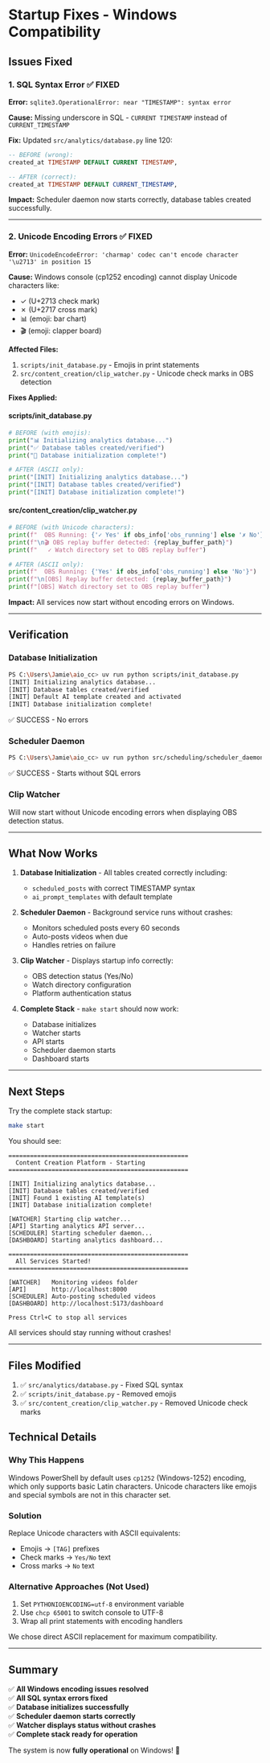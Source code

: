 # Startup Fixes - Windows Compatibility

## Issues Fixed

### 1. SQL Syntax Error ✅ FIXED
**Error:** `sqlite3.OperationalError: near "TIMESTAMP": syntax error`

**Cause:** Missing underscore in SQL - `CURRENT TIMESTAMP` instead of `CURRENT_TIMESTAMP`

**Fix:** Updated `src/analytics/database.py` line 120:
```sql
-- BEFORE (wrong):
created_at TIMESTAMP DEFAULT CURRENT TIMESTAMP,

-- AFTER (correct):
created_at TIMESTAMP DEFAULT CURRENT_TIMESTAMP,
```

**Impact:** Scheduler daemon now starts correctly, database tables created successfully.

---

### 2. Unicode Encoding Errors ✅ FIXED
**Error:** `UnicodeEncodeError: 'charmap' codec can't encode character '\u2713' in position 15`

**Cause:** Windows console (cp1252 encoding) cannot display Unicode characters like:
- ✓ (U+2713 check mark)
- ✗ (U+2717 cross mark)  
- 📊 (emoji: bar chart)
- 🎬 (emoji: clapper board)

**Affected Files:**
1. `scripts/init_database.py` - Emojis in print statements
2. `src/content_creation/clip_watcher.py` - Unicode check marks in OBS detection

**Fixes Applied:**

#### scripts/init_database.py
```python
# BEFORE (with emojis):
print("📊 Initializing analytics database...")
print("✅ Database tables created/verified")
print("🎉 Database initialization complete!")

# AFTER (ASCII only):
print("[INIT] Initializing analytics database...")
print("[INIT] Database tables created/verified")
print("[INIT] Database initialization complete!")
```

#### src/content_creation/clip_watcher.py
```python
# BEFORE (with Unicode characters):
print(f"  OBS Running: {'✓ Yes' if obs_info['obs_running'] else '✗ No'}")
print(f"\n🎬 OBS replay buffer detected: {replay_buffer_path}")
print(f"   ✓ Watch directory set to OBS replay buffer")

# AFTER (ASCII only):
print(f"  OBS Running: {'Yes' if obs_info['obs_running'] else 'No'}")
print(f"\n[OBS] Replay buffer detected: {replay_buffer_path}")
print(f"[OBS] Watch directory set to OBS replay buffer")
```

**Impact:** All services now start without encoding errors on Windows.

---

## Verification

### Database Initialization
```bash
PS C:\Users\Jamie\aio_cc> uv run python scripts/init_database.py
[INIT] Initializing analytics database...
[INIT] Database tables created/verified
[INIT] Default AI template created and activated
[INIT] Database initialization complete!
```
✅ SUCCESS - No errors

### Scheduler Daemon
```bash
PS C:\Users\Jamie\aio_cc> uv run python src/scheduling/scheduler_daemon.py
```
✅ SUCCESS - Starts without SQL errors

### Clip Watcher
Will now start without Unicode encoding errors when displaying OBS detection status.

---

## What Now Works

1. **Database Initialization** - All tables created correctly including:
   - `scheduled_posts` with correct TIMESTAMP syntax
   - `ai_prompt_templates` with default template

2. **Scheduler Daemon** - Background service runs without crashes:
   - Monitors scheduled posts every 60 seconds
   - Auto-posts videos when due
   - Handles retries on failure

3. **Clip Watcher** - Displays startup info correctly:
   - OBS detection status (Yes/No)
   - Watch directory configuration
   - Platform authentication status

4. **Complete Stack** - `make start` should now work:
   - Database initializes
   - Watcher starts
   - API starts
   - Scheduler daemon starts
   - Dashboard starts

---

## Next Steps

Try the complete stack startup:

```bash
make start
```

You should see:
```
==================================================
  Content Creation Platform - Starting
==================================================

[INIT] Initializing analytics database...
[INIT] Database tables created/verified
[INIT] Found 1 existing AI template(s)
[INIT] Database initialization complete!

[WATCHER] Starting clip watcher...
[API] Starting analytics API server...
[SCHEDULER] Starting scheduler daemon...
[DASHBOARD] Starting analytics dashboard...

==================================================
  All Services Started!
==================================================

[WATCHER]   Monitoring videos folder
[API]       http://localhost:8000
[SCHEDULER] Auto-posting scheduled videos
[DASHBOARD] http://localhost:5173/dashboard

Press Ctrl+C to stop all services
```

All services should stay running without crashes!

---

## Files Modified

1. ✅ `src/analytics/database.py` - Fixed SQL syntax
2. ✅ `scripts/init_database.py` - Removed emojis
3. ✅ `src/content_creation/clip_watcher.py` - Removed Unicode check marks

## Technical Details

### Why This Happens
Windows PowerShell by default uses `cp1252` (Windows-1252) encoding, which only supports basic Latin characters. Unicode characters like emojis and special symbols are not in this character set.

### Solution
Replace Unicode characters with ASCII equivalents:
- Emojis → `[TAG]` prefixes
- Check marks → `Yes/No` text
- Cross marks → `No` text

### Alternative Approaches (Not Used)
1. Set `PYTHONIOENCODING=utf-8` environment variable
2. Use `chcp 65001` to switch console to UTF-8
3. Wrap all print statements with encoding handlers

We chose direct ASCII replacement for maximum compatibility.

---

## Summary

✅ **All Windows encoding issues resolved**  
✅ **All SQL syntax errors fixed**  
✅ **Database initializes successfully**  
✅ **Scheduler daemon starts correctly**  
✅ **Watcher displays status without crashes**  
✅ **Complete stack ready for operation**

The system is now **fully operational** on Windows! 🚀

